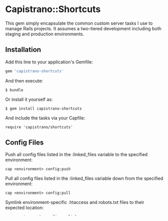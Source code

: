 # Capistrano::Shortcuts

This gem simply encapsulate the common custom server tasks I use to manage Rails projects. It assumes a two-tiered development including both staging and production environments.


## Installation

Add this line to your application's Gemfile:

```ruby
gem 'capistrano-shortcuts'
```


And then execute:

    $ bundle

Or install it yourself as:

    $ gem install capistrano-shortcuts


And include the tasks via your Capfile:

    require 'capistrano/shortcuts'

## Config Files

Push all config files listed in the :linked_files variable to the specified environment:

    cap <environment> config:push


Pull all config files listed in the :linked_files variable down from the specified environment:

    cap <environment> config:pull


Symlink environment-specific .htaccess and robots.txt files to their expected location:

    cap <environment> config:symlink


Push the config files and restart the server to pick up changes immediately:

    cap <environment> config:reconfig


## Maintenance Mode

Install the maintenance page and show it instead of executing the web app:

    cap <environment> deploy:web:disable


Resume normal operation:

    cap <environment> deploy:web:enable


## Apache

Reload apache:

    cap <environment> apache:reload

Restart apache:

    cap <environment> apache:restart

Copy all domain-related config files from the rails repo "config/apache" directory into the sites-available directory for apache to pick up, and re-enable the website specified in <code>&lt;domain-name.conf&gt;</code> as well as <code>assets.&lt;domain-name&gt;.conf</code>:

    cap <environment> apache:install

## Memcache

Clears all data stored in memcache by restarting the server. This task requires passwordless sudo to be set up on the server.

    cap <environment> memcache:flush

## Development

After checking out the repo, run `bin/setup` to install dependencies. You can also run `bin/console` for an interactive prompt that will allow you to experiment.

To install this gem onto your local machine, run `bundle exec rake install`. To release a new version, update the version number in `version.rb`, and then run `bundle exec rake release`, which will create a git tag for the version, push git commits and tags, and push the `.gem` file to [rubygems.org](https://rubygems.org).

## Contributing

Bug reports and pull requests are welcome on GitHub at https://github.com/pugetive/capistrano-shortcuts.

## License

The gem is available as open source under the terms of the [MIT License](https://opensource.org/licenses/MIT).
